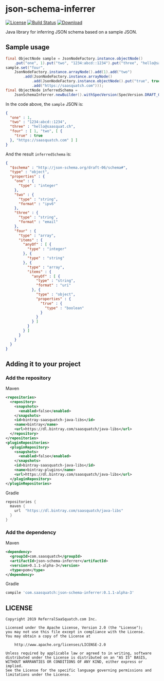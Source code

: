 # json-schema-inferrer

[![License](https://img.shields.io/badge/License-Apache%202.0-blue.svg)](https://opensource.org/licenses/Apache-2.0)
[![Build Status](https://travis-ci.org/saasquatch/json-schema-inferrer.svg?branch=master)](https://travis-ci.org/saasquatch/json-schema-inferrer)
[ ![Download](https://api.bintray.com/packages/saasquatch/java-libs/json-schema-inferrer/images/download.svg) ](https://bintray.com/saasquatch/java-libs/json-schema-inferrer/_latestVersion)

Java library for inferring JSON schema based on a sample JSON.

## Sample usage

```java
final ObjectNode sample = JsonNodeFactory.instance.objectNode()
    .put("one", 1).put("two", "1234:abcd::1234").put("three", "hello@saasquat.ch");
sample.set("four",
    JsonNodeFactory.instance.arrayNode().add(1).add("two")
        .add(JsonNodeFactory.instance.arrayNode()
            .add(JsonNodeFactory.instance.objectNode().put("true", true))
            .add("https://saasquatch.com")));
final ObjectNode inferredSchema =
    JsonSchemaInferrer.newBuilder().withSpecVersion(SpecVersion.DRAFT_06).build().infer(sample);
```

In the code above, the `sample` JSON is:

```json
{
  "one" : 1,
  "two" : "1234:abcd::1234",
  "three" : "hello@saasquat.ch",
  "four" : [ 1, "two", [ {
    "true" : true
  }, "https://saasquatch.com" ] ]
}
```

And the result `inferredSchema` is:

```json
{
  "$schema" : "http://json-schema.org/draft-06/schema#",
  "type" : "object",
  "properties" : {
    "one" : {
      "type" : "integer"
    },
    "two" : {
      "type" : "string",
      "format" : "ipv6"
    },
    "three" : {
      "type" : "string",
      "format" : "email"
    },
    "four" : {
      "type" : "array",
      "items" : {
        "anyOf" : [ {
          "type" : "integer"
        }, {
          "type" : "string"
        }, {
          "type" : "array",
          "items" : {
            "anyOf" : [ {
              "type" : "string",
              "format" : "uri"
            }, {
              "type" : "object",
              "properties" : {
                "true" : {
                  "type" : "boolean"
                }
              }
            } ]
          }
        } ]
      }
    }
  }
}
```

## Adding it to your project

### Add the repository

Maven

```xml
<repositories>
  <repository>
    <snapshots>
      <enabled>false</enabled>
    </snapshots>
    <id>bintray-saasquatch-java-libs</id>
    <name>bintray</name>
    <url>https://dl.bintray.com/saasquatch/java-libs</url>
  </repository>
</repositories>
<pluginRepositories>
  <pluginRepository>
    <snapshots>
      <enabled>false</enabled>
    </snapshots>
    <id>bintray-saasquatch-java-libs</id>
    <name>bintray-plugins</name>
    <url>https://dl.bintray.com/saasquatch/java-libs</url>
  </pluginRepository>
</pluginRepositories>
```

Gradle

```gradle
repositories {
  maven {
    url  "https://dl.bintray.com/saasquatch/java-libs"
  }
}
```

### Add the dependency

Maven

```xml
<dependency>
  <groupId>com.saasquatch</groupId>
  <artifactId>json-schema-inferrer</artifactId>
  <version>0.1.1-alpha-3</version>
  <type>pom</type>
</dependency>
```

Gradle

```gradle
compile 'com.saasquatch:json-schema-inferrer:0.1.1-alpha-3'
```

## LICENSE

```
Copyright 2019 ReferralSaaSquatch.com Inc.

Licensed under the Apache License, Version 2.0 (the "License");
you may not use this file except in compliance with the License.
You may obtain a copy of the License at

    http://www.apache.org/licenses/LICENSE-2.0

Unless required by applicable law or agreed to in writing, software
distributed under the License is distributed on an "AS IS" BASIS,
WITHOUT WARRANTIES OR CONDITIONS OF ANY KIND, either express or implied.
See the License for the specific language governing permissions and
limitations under the License.
```
